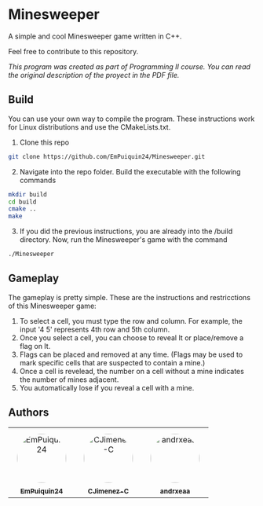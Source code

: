 # Minesweeper
A simple and cool Minesweeper game written in C++.

Feel free to contribute to this repository.

_This program was created as part of Programming II course. You can read the original description of the proyect in the PDF file._

## Build 
You can use your own way to compile the program. These instructions work for Linux distributions and use the CMakeLists.txt. 

1. Clone this repo
```sh
git clone https://github.com/EmPuiquin24/Minesweeper.git
```
2. Navigate into the repo folder. Build the executable with the following commands
```sh
mkdir build
cd build
cmake ..
make
```
3. If you did the previous instructions, you are already into the /build directory. Now, run the Minesweeper's game with the command 
```sh
./Minesweeper
```

## Gameplay
The gameplay is pretty simple. These are the instructions and restricctions of this Minesweeper game:

1. To select a cell, you must type the row and column. For example, the input '4 5' represents 4th row and 5th column.
2. Once you select a cell, you can choose to reveal It or place/remove a flag on It.
3. Flags can be placed and removed at any time. (Flags may be used to mark specific cells that are suspected to contain a mine.)
4. Once a cell is revelead, the number on a cell without a mine indicates the number of mines adjacent.
5. You automatically lose if you reveal a cell with a mine.

## Authors
<table>
  <tr>
    <td align="center">
      <a href="https://github.com/EmPuiquin24">
        <img src="https://github.com/EmPuiquin24.png" width="100px;" style="border-radius: 50%; margin:10px;" alt="EmPuiquin24"/>
        <br />
        <sub><b>EmPuiquin24</b></sub>
      </a>
    </td>
    <td align="center">
      <a href="https://github.com/CJimenez-C">
        <img src="https://github.com/CJimenez-C.png" width="100px;" style="border-radius: 50%; margin: 10px;" alt="CJimenez-C"/>
        <br />
        <sub><b>CJimenez-C</b></sub>
      </a>
    </td>
    <td align="center">
      <a href="https://github.com/andrxeaa">
        <img src="https://github.com/andrxeaa.png" width="100px;" style="border-radius: 50%; margin: 10px" alt="andrxeaa"/>
        <br />
        <sub><b>andrxeaa</b></sub>
      </a>
    </td>
  </tr>
</table>
